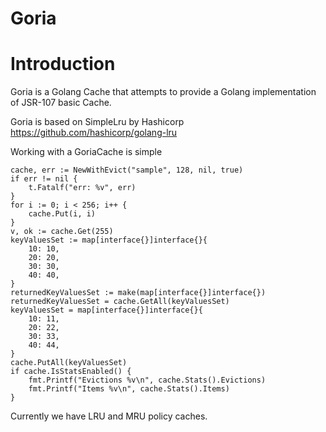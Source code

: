# Goria

# Introduction

Goria is a Golang Cache that attempts to provide a Golang implementation of JSR-107 basic Cache.

Goria is based on SimpleLru by Hashicorp https://github.com/hashicorp/golang-lru

Working with a GoriaCache is simple

```golang
cache, err := NewWithEvict("sample", 128, nil, true)
if err != nil {
	t.Fatalf("err: %v", err)
}
for i := 0; i < 256; i++ {
	cache.Put(i, i)
}
v, ok := cache.Get(255)
keyValuesSet := map[interface{}]interface{}{
	10: 10,
	20: 20,
	30: 30,
	40: 40,
}
returnedKeyValuesSet := make(map[interface{}]interface{})
returnedKeyValuesSet = cache.GetAll(keyValuesSet)
keyValuesSet = map[interface{}]interface{}{
	10: 11,
	20: 22,
	30: 33,
	40: 44,
}
cache.PutAll(keyValuesSet)
if cache.IsStatsEnabled() {
	fmt.Printf("Evictions %v\n", cache.Stats().Evictions)
	fmt.Printf("Items %v\n", cache.Stats().Items)
}
```

Currently we have LRU and MRU policy caches.
